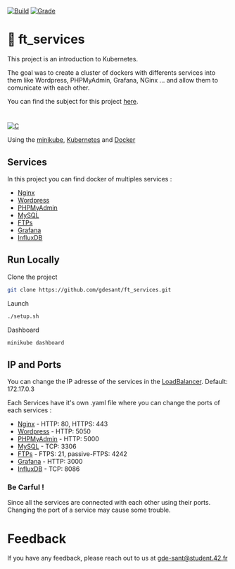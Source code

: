 [![Build](https://img.shields.io/badge/build-passing-green.svg?style=flat&color=B6D827)](https://choosealicense.com/licenses/mit/) [![Grade](https://img.shields.io/badge/grade-100/100-green.svg?style=flat&color=B6D827)](https://choosealicense.com/licenses/mit/)  



# 🏫 ft_services

This project is an introduction to Kubernetes.

The goal was to create a cluster of dockers with differents services into them like Wordpress, PHPMyAdmin, Grafana, NGinx ... and allow them to comunicate with each other.

You can find the subject  for this project [here](https://github.com/gdesant/ft_services/blob/main/ft_services.subject.en.pdf).

# 

[![C](https://img.shields.io/badge/Made&#32;In-BASH-white.svg?style=for-the-badge&color=blue)]()

 Using the [minikube](https://minikube.sigs.k8s.io/docs/), [Kubernetes](https://kubernetes.io/fr/) and [Docker](https://www.docker.com/) 


## Services

In this project you can find docker of multiples services : 

  - [Nginx](https://github.com/gdesant/ft_services/tree/main/srcs/nginx)
  - [Wordpress](https://github.com/gdesant/ft_services/tree/main/srcs/wordpress)
  - [PHPMyAdmin](https://github.com/gdesant/ft_services/tree/main/srcs/phpmyadmin)
  - [MySQL](https://github.com/gdesant/ft_services/tree/main/srcs/mysql)
  - [FTPs](https://github.com/gdesant/ft_services/tree/main/srcs/ftps)
  - [Grafana](https://github.com/gdesant/ft_services/tree/main/srcs/grafana)
  - [InfluxDB](https://github.com/gdesant/ft_services/tree/main/srcs/influxdb)

## Run Locally

Clone the project

~~~bash  
git clone https://github.com/gdesant/ft_services.git
~~~

Launch

~~~bash  
./setup.sh
~~~

Dashboard

~~~bash  
minikube dashboard
~~~

## IP and Ports

You can change the IP adresse of the services in the [LoadBalancer](https://github.com/gdesant/ft_services/blob/main/srcs/LBConfigMap.yaml). Default: 172.17.0.3

Each Services have it's own .yaml file where you can change the ports of each services : 

  - [Nginx](https://github.com/gdesant/ft_services/tree/main/srcs/nginx/nginx.yaml) - HTTP: 80, HTTPS: 443
  - [Wordpress](https://github.com/gdesant/ft_services/tree/main/srcs/wordpress/wordpress.yaml) - HTTP: 5050
  - [PHPMyAdmin](https://github.com/gdesant/ft_services/tree/main/srcs/phpmyadmin/phpmyadmin.yaml) - HTTP: 5000
  - [MySQL](https://github.com/gdesant/ft_services/tree/main/srcs/mysql/mysql.yaml) - TCP: 3306
  - [FTPs](https://github.com/gdesant/ft_services/tree/main/srcs/ftps/ftps.yaml) - FTPS: 21, passive-FTPS: 4242
  - [Grafana](https://github.com/gdesant/ft_services/tree/main/srcs/grafana/grafana.yaml) - HTTP: 3000
  - [InfluxDB](https://github.com/gdesant/ft_services/tree/main/srcs/influxdb/influx.yaml) - TCP: 8086

### Be Carful !

Since all the services are connected with each other using their ports. Changing the port of a service may cause some trouble.


# Feedback  

If you have any feedback, please reach out to us at gde-sant@student.42.fr
